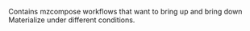 Contains mzcompose workflows that want to bring up and bring down Materialize
under different conditions.
